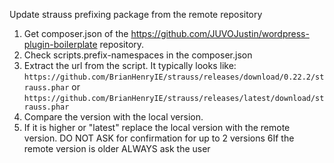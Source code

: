 Update strauss prefixing package from the remote repository

1. Get composer.json of the https://github.com/JUVOJustin/wordpress-plugin-boilerplate repository.
2. Check scripts.prefix-namespaces in the composer.json
3. Extract the url from the script. It typically looks like: `https://github.com/BrianHenryIE/strauss/releases/download/0.22.2/strauss.phar` or `https://github.com/BrianHenryIE/strauss/releases/latest/download/strauss.phar`
4. Compare the version with the local version.
5. If it is higher or "latest" replace the local version with the remote version.
DO NOT ASK for confirmation for up to 2 versions 6If the remote version is older ALWAYS ask the user
